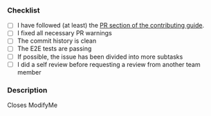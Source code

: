 ### Checklist

<!-- [x] instead of [ ] checks the task -->

- [ ] I have followed (at least) the [PR section of the contributing guide](https://github.com/openkfw/TruBudget/blob/master/CONTRIBUTING.md).
- [ ] I fixed all necessary PR warnings
- [ ] The commit history is clean
- [ ] The E2E tests are passing
- [ ] If possible, the issue has been divided into more subtasks
- [ ] I did a self review before requesting a review from another team member

### Description

<!-- Adding following line closes the mentioned issue automatically when the PR is merged -->
<!-- e.g. "Closes #123" -->

Closes ModifyMe
